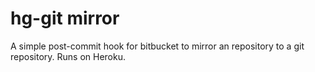 hg-git mirror
=============

A simple post-commit hook for bitbucket to mirror an repository to a git repository. Runs on Heroku.
